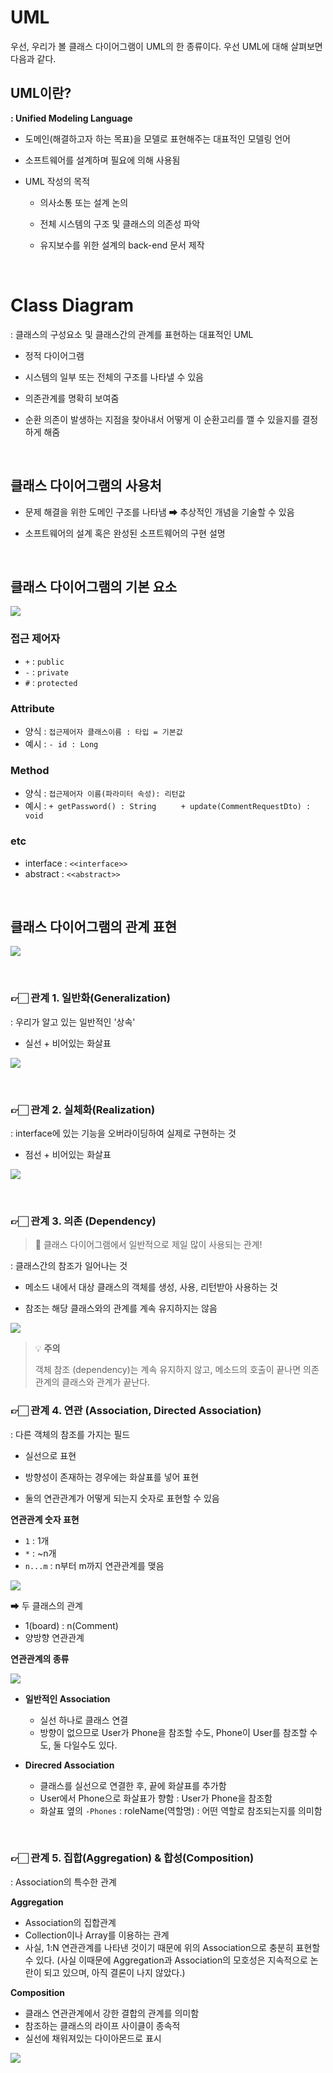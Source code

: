 # UML

우선, 우리가 볼 클래스 다이어그램이 UML의 한 종류이다. 우선 UML에 대해 살펴보면 다음과 같다.

## UML이란?



**: Unified Modeling Language**

- 도메인(해결하고자 하는 목표)을 모델로 표현해주는 대표적인 모델링 언어

- 소프트웨어를 설계하며 필요에 의해 사용됨

- UML 작성의 목적

    - 의사소통 또는 설계 논의

    - 전체 시스템의 구조 및 클래스의 의존성 파악

    - 유지보수를 위한 설계의 back-end 문서 제작


<br>

# Class Diagram



: 클래스의 구성요소 및 클래스간의 관계를 표현하는 대표적인 UML

- 정적 다이어그램

- 시스템의 일부 또는 전체의 구조를 나타낼 수 있음

- 의존관계를 명확히 보여줌

- 순환 의존이 발생하는 지점을 찾아내서 어떻게 이 순환고리를 깰 수 있을지를 결정하게 해줌

<br>

## 클래스 다이어그램의 사용처

- 문제 해결을 위한 도메인 구조를 나타냄 ➡  추상적인 개념을 기술할 수 있음

- 소프트웨어의 설계 혹은 완성된 소프트웨어의 구현 설명

<br>

## 클래스 다이어그램의 기본 요소

![](https://velog.velcdn.com/images/sw_smj/post/83273235-bac3-44e9-86d4-f655c8dacbad/image.png)

### 접근 제어자

- `+` : `public`
- `-` : `private`
- `#` : `protected`



### Attribute

- 양식 : `접근제어자 클래스이름 : 타입 = 기본값`
- 예시 : `- id : Long`

### Method

- 양식 : `접근제어자 이름(파라미터 속성): 리턴값`
- 예시 : `+ getPassword() : String`
  &nbsp;&nbsp;&nbsp;&nbsp;&nbsp;&nbsp;&nbsp;&nbsp;&nbsp;`+ update(CommentRequestDto) : void`

### etc

- interface : `<<interface>>`
- abstract : `<<abstract>>`

<br>

## 클래스 다이어그램의 관계 표현

![](https://velog.velcdn.com/images/sw_smj/post/d233d1d2-4145-425e-bb53-68d2f02fdbb5/image.png)

<br>

### 👉🏻 관계 1. 일반화(Generalization)



: 우리가 알고 있는 일반적인 '상속'
- 실선 + 비어있는 화살표

![](https://velog.velcdn.com/images/sw_smj/post/325ec13a-e952-4c8a-b1be-01f5afd2d523/image.png)


<br>

### 👉🏻 관계 2. 실체화(Realization)



: interface에 있는 기능을 오버라이딩하여 실제로 구현하는 것

- 점선 + 비어있는 화살표

![](https://velog.velcdn.com/images/sw_smj/post/d85a5e87-8fa6-4f65-88e3-2e2f8120b4d5/image.png)


<br>

### 👉🏻 관계 3. 의존 (Dependency)

> 📌  클래스 다이어그램에서 일반적으로 제일 많이 사용되는 관계!



: 클래스간의 참조가 일어나는 것

- 메소드 내에서 대상 클래스의 객체를 생성, 사용, 리턴받아 사용하는 것

- 참조는 해당 클래스와의 관계를 계속 유지하지는 않음

![](https://velog.velcdn.com/images/sw_smj/post/1d75ebb0-b1fc-4680-b737-54603c6edbd1/image.png)


> 💡 **주의**
>
> 객체 참조 (dependency)는 계속 유지하지 않고, 메소드의 호출이 끝나면 의존관계의 클래스와 관계가 끝난다.


### 👉🏻 관계 4. 연관 (Association, Directed Association)



: 다른 객체의 참조를 가지는 필드

- 실선으로 표현
- 방향성이 존재하는 경우에는 화살표를 넣어 표현

- 둘의 연관관계가 어떻게 되는지 숫자로 표현할 수 있음

**연관관계 숫자 표현**

- `1` : 1개
- `*` : ~n개
- `n...m` : n부터 m까지 연관관계를 맺음

![](https://velog.velcdn.com/images/sw_smj/post/85e4519b-7109-4e3f-bd5b-c0408d3315f5/image.png)

➡ 두 클래스의 관계
- 1(board) : n(Comment)
- 양방향 연관관계
  <br>

**연관관계의 종류**

![](https://velog.velcdn.com/images/sw_smj/post/0114b5ba-b50c-4a9b-bcc5-3c6bfd537d82/image.png)

- **일반적인 Association**
    - 실선 하나로 클래스 연결
    - 방향이 없으므로 User가 Phone을 참조할 수도, Phone이 User를 참조할 수도, 둘 다일수도 있다.

- **Direcred Association**
    - 클래스를 실선으로 연결한 후, 끝에 화살표를 추가함
    - User에서 Phone으로 화살표가 향함 : User가 Phone을 참조함
    - 화살표 옆의 `-Phones` : roleName(역할명) : 어떤 역할로 참조되는지를 의미함

<br>

### 👉🏻 관계 5. 집합(Aggregation) & 합성(Composition)



: Association의 특수한 관계

**Aggregation**

- Association의 집합관계
- Collection이나 Array를 이용하는 관계
- 사실, 1:N 연관관계를 나타낸 것이기 때문에 위의 Association으로 충분히 표현할 수 있다. (사실 이때문에 Aggregation과 Association의 모호성은 지속적으로 논란이 되고 있으며, 아직 결론이 나지 않았다.)

**Composition**

- 클래스 연관관계에서 강한 결합의 관계를 의미함
- 참조하는 클래스의 라이프 사이클이 종속적
- 실선에 채워져있는 다이아몬드로 표시

![](https://velog.velcdn.com/images/sw_smj/post/40796071-6da6-43e0-817f-f0117397edab/image.png)
